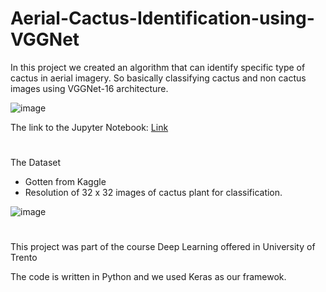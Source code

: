 # Aerial-Cactus-Identification-using-VGGNet
In this project we created an algorithm that can identify specific type of cactus in aerial imagery. So basically classifying cactus and non cactus images using VGGNet-16 architecture.

![image](https://user-images.githubusercontent.com/26629624/86628463-37483700-bfca-11ea-8c76-ecf99aa75c31.png)

The link to the Jupyter Notebook: [Link](https://github.com/Kooroshoo/Aerial-Cactus-Identification-using-VGGNet/blob/master/vgg16_transfer_learning.ipynb)
#
The Dataset
- Gotten from Kaggle
- Resolution of 32 x 32 images of cactus plant for classification.

![image](https://user-images.githubusercontent.com/26629624/86628247-eafcf700-bfc9-11ea-82d5-8a584bfc46a0.png)

#
This project was part of the course Deep Learning offered in University of Trento

The code is written in Python and we used Keras as our framewok.
